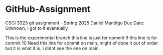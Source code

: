 # GitHub-Assignment
CSCI 3323 git assignment - Spring 2025
Daniel Mandigo
Due Date: Unknown, i got to it eventually

This is the experimental branch
this line is just for commit 9
this line is for commit 10
Need this line for commit on main, might of done it out of order but it is what it is. I didnt see the one on main.